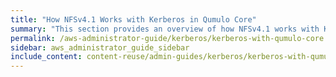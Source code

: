 ```yaml
---
title: "How NFSv4.1 Works with Kerberos in Qumulo Core"
summary: "This section provides an overview of how NFSv4.1 works with Kerberos in Qumulo Core."
permalink: /aws-administrator-guide/kerberos/kerberos-with-qumulo-core.html
sidebar: aws_administrator_guide_sidebar
include_content: content-reuse/admin-guides/kerberos/kerberos-with-qumulo-core.md
---
```


